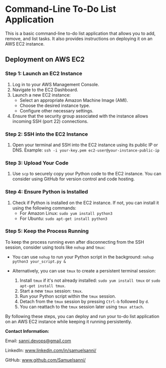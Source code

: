 # Command-Line To-Do List Application

This is a basic command-line to-do list application that allows you to add, remove, and list tasks. It also provides instructions on deploying it on an AWS EC2 instance.

## Deployment on AWS EC2

### Step 1: Launch an EC2 Instance

1. Log in to your AWS Management Console.
2. Navigate to the EC2 Dashboard.
3. Launch a new EC2 instance:
   - Select an appropriate Amazon Machine Image (AMI).
   - Choose the desired instance type.
   - Configure other necessary settings.
4. Ensure that the security group associated with the instance allows incoming SSH (port 22) connections.

### Step 2: SSH into the EC2 Instance

1. Open your terminal and SSH into the EC2 instance using its public IP or DNS.
   Example: `ssh -i your-key.pem ec2-user@your-instance-public-ip`

### Step 3: Upload Your Code

1. Use `scp` to securely copy your Python code to the EC2 instance. You can consider using GitHub for version control and code hosting.

### Step 4: Ensure Python is Installed

1. Check if Python is installed on the EC2 instance. If not, you can install it using the following commands:
   - For Amazon Linux: `sudo yum install python3`
   - For Ubuntu: `sudo apt-get install python3`

### Step 5: Keep the Process Running

To keep the process running even after disconnecting from the SSH session, consider using tools like `nohup` and `tmux`:

- You can use `nohup` to run your Python script in the background: `nohup python3 your_script.py &`

- Alternatively, you can use `tmux` to create a persistent terminal session: 
  1. Install `tmux` if it's not already installed: `sudo yum install tmux` or `sudo apt-get install tmux`.
  2. Start a new `tmux` session: `tmux`.
  3. Run your Python script within the `tmux` session.
  4. Detach from the `tmux` session by pressing `Ctrl-b` followed by `d`.
  5. You can reattach to the `tmux` session later using `tmux attach`.

By following these steps, you can deploy and run your to-do list application on an AWS EC2 instance while keeping it running persistently.


**Contact Information:**

Email: sanni.devops@gmail.com

LinkedIn: www.linkedin.com/in/samuelsanni/

GitHub: www.github.com/Samuelsanni/
